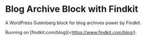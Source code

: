 # Blog Archive Block with Findkit

A WordPress Gutenberg block for blog archives power by Findkit.

Running on [findkit.com/blog](<https://www.findkit.com/blog/).
